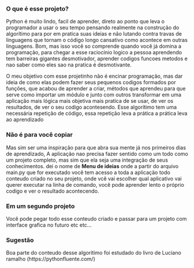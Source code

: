 <h3>O que é esse projeto?</h3>

Python é muito lindo, facil de aprender, direto ao ponto que leva o programador a usar o seu tempo
pensando realmente na construção do algorítimo para por em pratica suas ideias e não lutando contra
travas de linguagens que tornam o código longo cansativo como acontece em outras linguagens.
Bom, mas isso você so comprende quando você já domina a programação, para chegar a esse raciocínio 
logico a pessoa aprendendo tem barreiras gigantes desmotivador, aprender codigos funcoes metodos 
e nao saber como eles sao na pratica é desmotivante.

O meu objetivo com esse projetinho não é encinar programação, mas dar ideia de como elas podem fazer
seus pequenos codigos formados por funções, que acabou de aprender a criar, métodos que aprendeu para
que serve como importar um módulo e junto com outros transformar em uma aplicação mais lógica  mais 
objetiva mais pratica de se usar, de ver os resultados, de ver o seu codigo acontesendo.
Esse algorítimo tem uma necessária repetição de código, essa repetição leva a prática a prática leva ao aprendizado

<h3> Não é para você copiar </h3> 
Mas sim ser uma inspiração para que abra sua mente já nos primeiros dias de aprendizado, A aplicação nao 
precisa fazer sentido como um todo como um projeto completo, mas sim que ela seja uma integração de
seus conhecimentos. dei o nome de <b>Menu de ideias</b> onde a partir do arquivo main.py que for executado
você tem acesso a toda a aplicação todo conteudo criado no seu projeto, onde vcê vai escolher qual aplicativo
vai querer executar na linha de comando, você pode aprender lento o próprio codigo e ver o resultado
acontecendo.

<h3> Em um segundo projeto </h3>
Você pode pegar todo esse conteudo criado e passar para um projeto com interface grafica no futuro etc etc...
<h3>Sugestão</h3>
Boa parte do conteudo desse algorítimo foi estudado do livro de Luciano ramalho 
(https://pythonfluente.com/)
